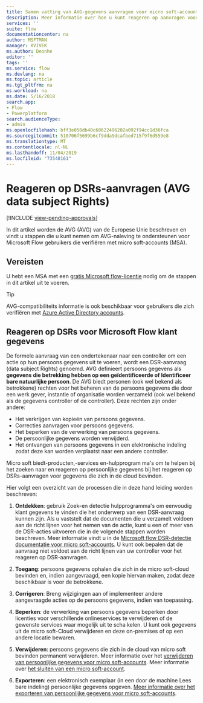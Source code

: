 ```yaml
---
title: Samen vatting van AVG-gegevens aanvragen voor micro soft-accounts (MSA) | Microsoft Docs
description: Meer informatie over hoe u kunt reageren op aanvragen voor AVG betrokkenen-gegevens voor Microsoft Flow.
services: ''
suite: flow
documentationcenter: na
author: MSFTMAN
manager: KVIVEK
ms.author: Deonhe
editor: ''
tags: ''
ms.service: flow
ms.devlang: na
ms.topic: article
ms.tgt_pltfrm: na
ms.workload: na
ms.date: 5/16/2018
search.app:
- Flow
- Powerplatform
search.audienceType:
- admin
ms.openlocfilehash: bff3e050db40c60622496202a092f94cc1d36fca
ms.sourcegitcommit: 510706f5699b6cf9dda9dcafbed715f9f6d559e8
ms.translationtype: MT
ms.contentlocale: nl-NL
ms.lasthandoff: 11/04/2019
ms.locfileid: "73548161"
---
```

# <a name="respond-to-gdpr-data-subject-rights-dsrs-requests"></a>Reageren op DSRs-aanvragen (AVG data subject Rights)
[!INCLUDE [view-pending-approvals](includes/cc-rebrand.md)]

In dit artikel worden de AVG (AVG) van de Europese Unie beschreven en vindt u stappen die u kunt nemen om AVG-naleving te ondersteunen voor Microsoft Flow gebruikers die verifiëren met micro soft-accounts (MSA).

## <a name="prerequisites"></a>Vereisten

U hebt een MSA met een [gratis Microsoft flow-licentie](https://flow.microsoft.com/pricing/) nodig om de stappen in dit artikel uit te voeren.

>[!TIP]
> AVG-compatibiliteits informatie is ook beschikbaar voor gebruikers die zich verifiëren met [Azure Active Directory accounts](gdpr-dsr-summary.md).
>
>

## <a name="respond-to-dsrs-for-microsoft-flow-customer-data"></a>Reageren op DSRs voor Microsoft Flow klant gegevens

De formele aanvraag van een ondertekenaar naar een controller om een actie op hun persoons gegevens uit te voeren, wordt een DSR-aanvraag (data subject Rights) genoemd. AVG definieert persoons gegevens als **gegevens die betrekking hebben op een geïdentificeerde of Identificeer bare natuurlijke persoon**. De AVG biedt personen (ook wel bekend als betrokkene) rechten voor het beheren van de persoons gegevens die door een werk gever, instantie of organisatie worden verzameld (ook wel bekend als de gegevens controller of de controller). Deze rechten zijn onder andere:

* Het verkrijgen van kopieën van persoons gegevens.
* Correcties aanvragen voor persoons gegevens.
* Het beperken van de verwerking van persoons gegevens.
* De persoonlijke gegevens worden verwijderd.
* Het ontvangen van persoons gegevens in een elektronische indeling zodat deze kan worden verplaatst naar een andere controller.

Micro soft biedt-producten,-services en-hulpprogram ma's om te helpen bij het zoeken naar en reageren op persoonlijke gegevens bij het reageren op DSRs-aanvragen voor gegevens die zich in de cloud bevinden.

Hier volgt een overzicht van de processen die in deze hand leiding worden beschreven:

1. **Ontdekken**: gebruik Zoek-en detectie hulpprogramma's om eenvoudig klant gegevens te vinden die het onderwerp van een DSR-aanvraag kunnen zijn. Als u vaststelt dat de documenten die u verzamelt voldoen aan de richt lijnen voor het nemen van de actie, kunt u een of meer van de DSR-acties uitvoeren die in de volgende stappen worden beschreven. Meer informatie vindt u in de [Microsoft flow DSR-detectie documentatie voor micro soft-accounts](gdpr-dsr-discovery-msa.md). U kunt ook bepalen dat de aanvraag niet voldoet aan de richt lijnen van uw controller voor het reageren op DSR-aanvragen.

1. **Toegang**: persoons gegevens ophalen die zich in de micro soft-cloud bevinden en, indien aangevraagd, een kopie hiervan maken, zodat deze beschikbaar is voor de betrokkene.

1. **Corrigeren**: Breng wijzigingen aan of implementeer andere aangevraagde acties op de persoons gegevens, indien van toepassing.

1. **Beperken**: de verwerking van persoons gegevens beperken door licenties voor verschillende onlineservices te verwijderen of de gewenste services waar mogelijk uit te scha kelen. U kunt ook gegevens uit de micro soft-Cloud verwijderen en deze on-premises of op een andere locatie bewaren.

1. **Verwijderen**: persoons gegevens die zich in de cloud van micro soft bevinden permanent verwijderen. Meer informatie over het [verwijderen van persoonlijke gegevens voor micro soft-accounts](gdpr-dsr-delete-msa.md). Meer informatie over [het sluiten van een micro soft-account](gdpr-dsr-accountclose-msa.md).

1. **Exporteren**: een elektronisch exemplaar (in een door de machine Lees bare indeling) persoonlijke gegevens opgeven. [Meer informatie over het exporteren van persoonlijke gegevens voor micro soft-accounts](gdpr-dsr-export-msa.md).
